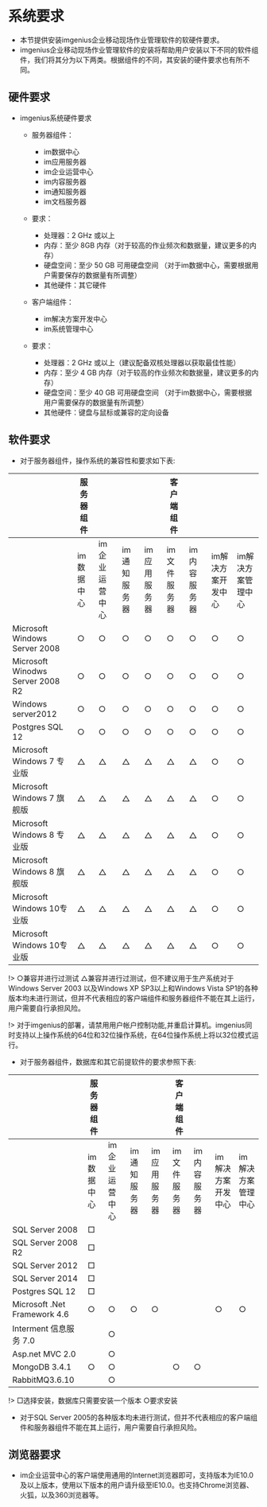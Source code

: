 # 系统要求

* 本节提供安装imgenius企业移动现场作业管理软件的软硬件要求。 
* imgenius企业移动现场作业管理软件的安装将帮助用户安装以下不同的软件组件，我们将其分为以下两类。根据组件的不同，其安装的硬件要求也有所不同。

## 硬件要求

* imgenius系统硬件要求
  * 服务器组件：
    * im数据中心
    * im应用服务器
    * im企业运营中心
    * im内容服务器
    * im通知服务器
    * im文档服务器
  * 要求：  
    * 处理器：2 GHz 或以上
    * 内存：至少 8GB 内存（对于较高的作业频次和数据量，建议更多的内存）
    * 硬盘空间：至少 50 GB 可用硬盘空间 （对于im数据中心，需要根据用户需要保存的数据量有所调整）
    * 其他硬件：其它硬件
  
  * 客户端组件：
    * im解决方案开发中心  
    * im系统管理中心
  * 要求：  
    * 处理器：2 GHz 或以上（建议配备双核处理器以获取最佳性能）
    * 内存：至少 4 GB 内存（对于较高的作业频次和数据量，建议更多的内存）
    * 硬盘空间：至少 40 GB 可用硬盘空间 （对于im数据中心，需要根据用户需要保存的数据量有所调整）
    * 其他硬件：键盘与鼠标或兼容的定向设备

## 软件要求

* 对于服务器组件，操作系统的兼容性和要求如下表:

|   | 服务器组件 | ||| 客户端组件|||| 
| --- | --- | --- |--- | --- | --- |--- |--- |--- | 
|  | im数据中心 | im企业运营中心 |im通知服务器 | im应用服务器 | im文件服务器 |im内容服务器 |im解决方案开发中心 | im解决方案管理中心 | 
| Microsoft Windows Server 2008 | ○ | ○ | ○ | ○ | ○ | ○ | ○ | ○ |
| Microsoft Winodws Server 2008 R2 | ○ | ○ | ○ | ○ | ○ | ○ | ○ | ○ |
| Windows server2012 | ○ | ○ | ○ | ○ | ○ | ○ | ○ | ○ |
| Postgres SQL 12 | ○ | ○ | ○ | ○ | ○ | ○ | ○ | ○ |
| Microsoft Windows 7 专业版 | △ | △ | △ | △ | △ | △ | ○ | ○ |
| Microsoft Windows 7 旗舰版 | △ | △ | △ | △ | △ | △ | ○ | ○ |
| Microsoft Windows 8 专业版 | △ | △ | △ | △ | △ | △ | ○ | ○ |
| Microsoft Windows 8 旗舰版 | △ | △ | △ | △ | △ | △ | ○ | ○ |
| Microsoft Windows 10专业版 | △ | △ | △ | △ | △ | △ | ○ | ○ |
| Microsoft Windows 10专业版 | △ | △ | △ | △ | △ | △ | ○ | ○ |

!> ○兼容并进行过测试 △兼容并进行过测试，但不建议用于生产系统对于Windows Server 2003 以及Windows XP SP3以上和Windows Vista SP1的各种版本均未进行测试，但并不代表相应的客户端组件和服务器组件不能在其上运行，用户需要自行承担风险。

!> 对于imgenius的部署，请禁用用户帐户控制功能,并重启计算机。imgenius同时支持以上操作系统的64位和32位操作系统，在64位操作系统上将以32位模式运行。

* 对于服务器组件，数据库和其它前提软件的要求参照下表:

|   | 服务器组件 | ||| 客户端组件|||| 
| --- | --- | --- |--- | --- | --- |--- |--- |--- | 
|  | im数据中心 | im企业运营中心 |im通知服务器 | im应用服务器 | im文件服务器 |im内容服务器 |im解决方案开发中心 | im解决方案管理中心 | 
| SQL Server 2008 | □ |  |  |  |  |  |  |  |
| SQL Server 2008 R2 | □ |  |  |  |  |  |  |  |
| SQL Server 2012 | □ |  |  |  |  |  |  |  |
| SQL Server 2014 | □ |  |  |  |  |  |  |  |
| Postgres SQL 12 | □ |  |  |  |  |  |  |  |
| Microsoft .Net Framework 4.6 | ○ | ○ | ○ | ○ |   | | ○| ○| 
| Interment 信息服务 7.0 |  | ○ |  |  |  |  |  |  |
| Asp.net MVC 2.0 |  | ○ |  |  |  |  |  |  |
| MongoDB 3.4.1 | ○ | ○ |  |  | ○ | ○ |  |  |
| RabbitMQ3.6.10 |  | ○ |  |  |  |  |  |  |

!> □选择安装，数据库只需要安装一个版本 ○要求安装

* 对于SQL Server 2005的各种版本均未进行测试，但并不代表相应的客户端组件和服务器组件不能在其上运行，用户需要自行承担风险。 

## 浏览器要求

* im企业运营中心的客户端使用通用的Internet浏览器即可，支持版本为IE10.0及以上版本，使用以下版本的用户请升级至IE10.0。也支持Chrome浏览器、火狐，以及360浏览器等。